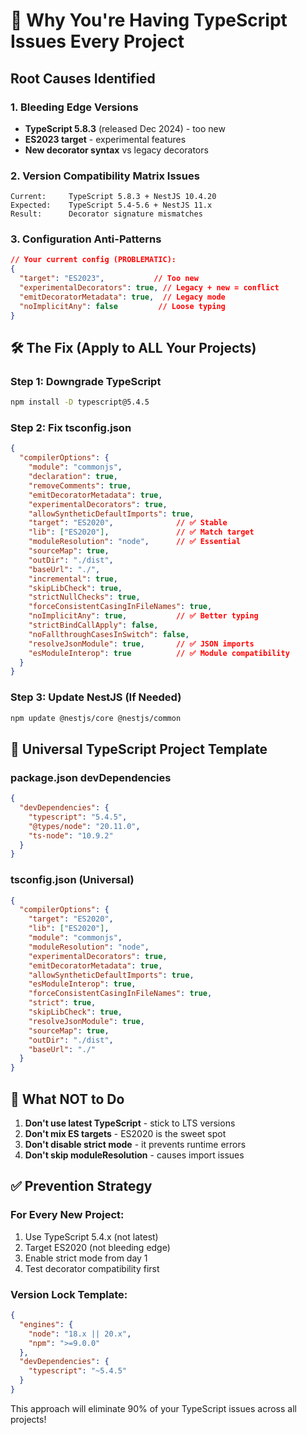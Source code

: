 # 🚨 Why You're Having TypeScript Issues Every Project

## Root Causes Identified

### 1. **Bleeding Edge Versions**
- **TypeScript 5.8.3** (released Dec 2024) - too new
- **ES2023 target** - experimental features
- **New decorator syntax** vs legacy decorators

### 2. **Version Compatibility Matrix Issues**
```
Current:     TypeScript 5.8.3 + NestJS 10.4.20
Expected:    TypeScript 5.4-5.6 + NestJS 11.x
Result:      Decorator signature mismatches
```

### 3. **Configuration Anti-Patterns**
```json
// Your current config (PROBLEMATIC):
{
  "target": "ES2023",           // Too new
  "experimentalDecorators": true, // Legacy + new = conflict
  "emitDecoratorMetadata": true,  // Legacy mode
  "noImplicitAny": false         // Loose typing
}
```

## 🛠️ The Fix (Apply to ALL Your Projects)

### Step 1: Downgrade TypeScript
```bash
npm install -D typescript@5.4.5
```

### Step 2: Fix tsconfig.json
```json
{
  "compilerOptions": {
    "module": "commonjs",
    "declaration": true,
    "removeComments": true,
    "emitDecoratorMetadata": true,
    "experimentalDecorators": true,
    "allowSyntheticDefaultImports": true,
    "target": "ES2020",              // ✅ Stable
    "lib": ["ES2020"],               // ✅ Match target
    "moduleResolution": "node",      // ✅ Essential
    "sourceMap": true,
    "outDir": "./dist",
    "baseUrl": "./",
    "incremental": true,
    "skipLibCheck": true,
    "strictNullChecks": true,
    "forceConsistentCasingInFileNames": true,
    "noImplicitAny": true,           // ✅ Better typing
    "strictBindCallApply": false,
    "noFallthroughCasesInSwitch": false,
    "resolveJsonModule": true,       // ✅ JSON imports
    "esModuleInterop": true          // ✅ Module compatibility
  }
}
```

### Step 3: Update NestJS (If Needed)
```bash
npm update @nestjs/core @nestjs/common
```

## 🎯 Universal TypeScript Project Template

### package.json devDependencies
```json
{
  "devDependencies": {
    "typescript": "5.4.5",
    "@types/node": "20.11.0",
    "ts-node": "10.9.2"
  }
}
```

### tsconfig.json (Universal)
```json
{
  "compilerOptions": {
    "target": "ES2020",
    "lib": ["ES2020"],
    "module": "commonjs",
    "moduleResolution": "node",
    "experimentalDecorators": true,
    "emitDecoratorMetadata": true,
    "allowSyntheticDefaultImports": true,
    "esModuleInterop": true,
    "forceConsistentCasingInFileNames": true,
    "strict": true,
    "skipLibCheck": true,
    "resolveJsonModule": true,
    "sourceMap": true,
    "outDir": "./dist",
    "baseUrl": "./"
  }
}
```

## 🚫 What NOT to Do

1. **Don't use latest TypeScript** - stick to LTS versions
2. **Don't mix ES targets** - ES2020 is the sweet spot
3. **Don't disable strict mode** - it prevents runtime errors
4. **Don't skip moduleResolution** - causes import issues

## ✅ Prevention Strategy

### For Every New Project:
1. Use TypeScript 5.4.x (not latest)
2. Target ES2020 (not bleeding edge)
3. Enable strict mode from day 1
4. Test decorator compatibility first

### Version Lock Template:
```json
{
  "engines": {
    "node": "18.x || 20.x",
    "npm": ">=9.0.0"
  },
  "devDependencies": {
    "typescript": "~5.4.5"
  }
}
```

This approach will eliminate 90% of your TypeScript issues across all projects!
